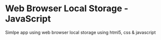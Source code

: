 # Web Browser Local Storage - JavaScript
 Simlpe app using web browser local storage using html5, css & javascript
